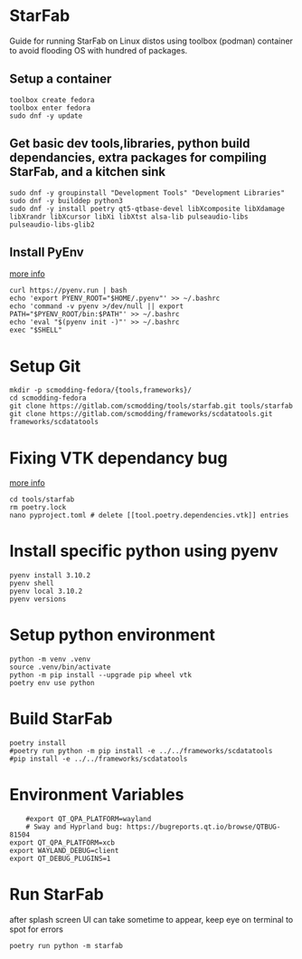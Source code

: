 # StarFab
Guide for running StarFab on Linux distos using toolbox (podman) container to avoid flooding OS with hundred of packages.

## Setup a container
```
toolbox create fedora
toolbox enter fedora
sudo dnf -y update
```
## Get basic dev tools,libraries, python build dependancies, extra packages for compiling StarFab, and a kitchen sink
```
sudo dnf -y groupinstall "Development Tools" "Development Libraries" 
sudo dnf -y builddep python3
sudo dnf -y install poetry qt5-qtbase-devel libXcomposite libXdamage libXrandr libXcursor libXi libXtst alsa-lib pulseaudio-libs pulseaudio-libs-glib2
```
## Install PyEnv
[more info](https://github.com/pyenv/pyenv)
```
curl https://pyenv.run | bash
echo 'export PYENV_ROOT="$HOME/.pyenv"' >> ~/.bashrc
echo 'command -v pyenv >/dev/null || export PATH="$PYENV_ROOT/bin:$PATH"' >> ~/.bashrc
echo 'eval "$(pyenv init -)"' >> ~/.bashrc
exec "$SHELL"
```

# Setup Git
```
mkdir -p scmodding-fedora/{tools,frameworks}/
cd scmodding-fedora
git clone https://gitlab.com/scmodding/tools/starfab.git tools/starfab
git clone https://gitlab.com/scmodding/frameworks/scdatatools.git frameworks/scdatatools
```

# Fixing VTK dependancy bug
[more info](https://gitlab.com/scmodding/tools/starfab/-/issues/70)
```
cd tools/starfab
rm poetry.lock
nano pyproject.toml # delete [[tool.poetry.dependencies.vtk]] entries
```

# Install specific python using pyenv
```
pyenv install 3.10.2
pyenv shell  
pyenv local 3.10.2
pyenv versions
```

# Setup python environment
```
python -m venv .venv
source .venv/bin/activate
python -m pip install --upgrade pip wheel vtk
poetry env use python
```


# Build StarFab
```
poetry install
#poetry run python -m pip install -e ../../frameworks/scdatatools
#pip install -e ../../frameworks/scdatatools
```

# Environment Variables
```
    #export QT_QPA_PLATFORM=wayland
    # Sway and Hyprland bug: https://bugreports.qt.io/browse/QTBUG-81504
export QT_QPA_PLATFORM=xcb
export WAYLAND_DEBUG=client
export QT_DEBUG_PLUGINS=1
```

# Run StarFab
after splash screen UI can take sometime to appear, keep eye on terminal to spot for errors
```
poetry run python -m starfab
```
